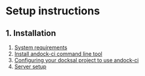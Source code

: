 # Setup instructions

<a name="install"></a>
## 1. Installation

1. [System requirements](/system-requirements.md)
2. [Install andock-ci command line tool](/env-setup.md)
3. [Configuring your docksal project to use andock-ci](/project-setup.md)
4. [Server setup](/install-server.md)

